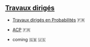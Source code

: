 ## [Travaux dirigés](./td-s.md)

- [Travaux dirigés en Probabilités](./td-lab/td-lab-proba.pdf) &#x1f1eb;&#x1f1f7;

- [ACP](./td-lab/acp-ex-r.html) &#x1f1eb;&#x1f1f7;

- coming  &#x1f1ec;&#x1f1e7; &#x1f1fa;&#x1f1f8;
